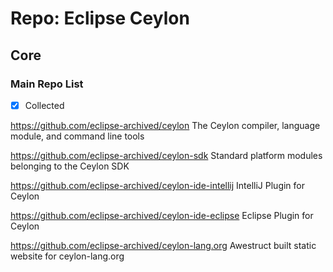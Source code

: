 # Repo: Eclipse Ceylon

## Core

### Main Repo List

- [X] Collected

https://github.com/eclipse-archived/ceylon
The Ceylon compiler, language module, and command line tools

https://github.com/eclipse-archived/ceylon-sdk
Standard platform modules belonging to the Ceylon SDK

https://github.com/eclipse-archived/ceylon-ide-intellij
IntelliJ Plugin for Ceylon

https://github.com/eclipse-archived/ceylon-ide-eclipse
Eclipse Plugin for Ceylon

https://github.com/eclipse-archived/ceylon-lang.org
Awestruct built static website for ceylon-lang.org 
